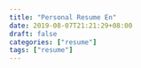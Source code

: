 ```yaml
---
title: "Personal Resume En"
date: 2019-08-07T21:21:29+08:00
draft: false
categories: ["resume"]
tags: ["resume"]
---
```


